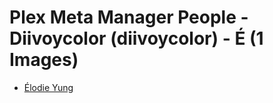 # Plex Meta Manager People - Diivoycolor (diivoycolor) - É (1 Images)

* [Élodie Yung](https://raw.githubusercontent.com/meisnate12/Plex-Meta-Manager-People-diivoycolor/master/É/Images/%C3%89lodie%20Yung.jpg)